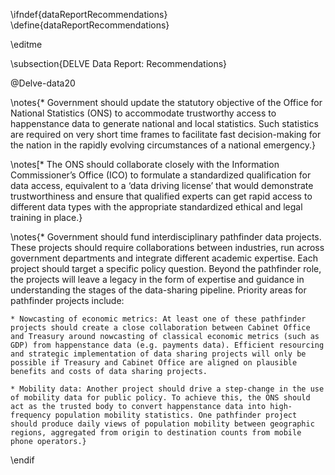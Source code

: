 \ifndef{dataReportRecommendations}
\define{dataReportRecommendations}

\editme


\subsection{DELVE Data Report: Recommendations}

@Delve-data20

\notes{* Government should update the statutory objective of the Office for National Statistics (ONS) to accommodate trustworthy access to happenstance data to generate national and local statistics. Such statistics are required on very short time frames to facilitate fast decision-making for the nation in the rapidly evolving circumstances of a national emergency.}

\notes[* The ONS should collaborate closely with the Information Commissioner’s Office (ICO) to formulate a standardized qualification for data access, equivalent to a ‘data driving license’ that would demonstrate trustworthiness and ensure that qualified experts can get rapid access to different data types with the appropriate standardized ethical and legal training in place.}

\notes{* Government should fund interdisciplinary pathfinder data projects. These projects should require collaborations between industries, run across government departments and integrate different academic expertise. Each project should target a specific policy question. Beyond the pathfinder role, the projects will leave a legacy in the form of expertise and guidance in understanding the stages of the data-sharing pipeline. Priority areas for pathfinder projects include:

    * Nowcasting of economic metrics: At least one of these pathfinder projects should create a close collaboration between Cabinet Office and Treasury around nowcasting of classical economic metrics (such as GDP) from happenstance data (e.g. payments data). Efficient resourcing and strategic implementation of data sharing projects will only be possible if Treasury and Cabinet Office are aligned on plausible benefits and costs of data sharing projects.

    * Mobility data: Another project should drive a step-change in the use of mobility data for public policy. To achieve this, the ONS should act as the trusted body to convert happenstance data into high-frequency population mobility statistics. One pathfinder project should produce daily views of population mobility between geographic regions, aggregated from origin to destination counts from mobile phone operators.}


\endif
